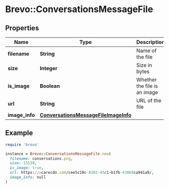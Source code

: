 # Brevo::ConversationsMessageFile

## Properties

| Name | Type | Description | Notes |
| ---- | ---- | ----------- | ----- |
| **filename** | **String** | Name of the file | [optional] |
| **size** | **Integer** | Size in bytes | [optional] |
| **is_image** | **Boolean** | Whether the file is an image | [optional] |
| **url** | **String** | URL of the file | [optional] |
| **image_info** | [**ConversationsMessageFileImageInfo**](ConversationsMessageFileImageInfo.md) |  | [optional] |

## Example

```ruby
require 'brevo'

instance = Brevo::ConversationsMessageFile.new(
  filename: conversations.png,
  size: 15538,
  is_image: true,
  url: https://ucarecdn.com/cee5c10c-8302-45c1-b1fb-43860ca941a9/,
  image_info: null
)
```

